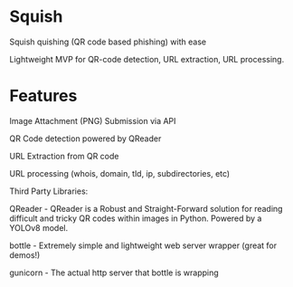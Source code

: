 # Squish
Squish quishing (QR code based phishing) with ease

Lightweight MVP for QR-code detection, URL extraction, URL processing.

# Features

Image Attachment (PNG) Submission via API

QR Code detection powered by QReader

URL Extraction from QR code

URL processing (whois, domain, tld, ip, subdirectories, etc)


Third Party Libraries:

QReader - QReader is a Robust and Straight-Forward solution for reading difficult and tricky QR codes within images in Python. Powered by a YOLOv8 model.

bottle - Extremely simple and lightweight web server wrapper (great for demos!)

gunicorn - The actual http server that bottle is wrapping

